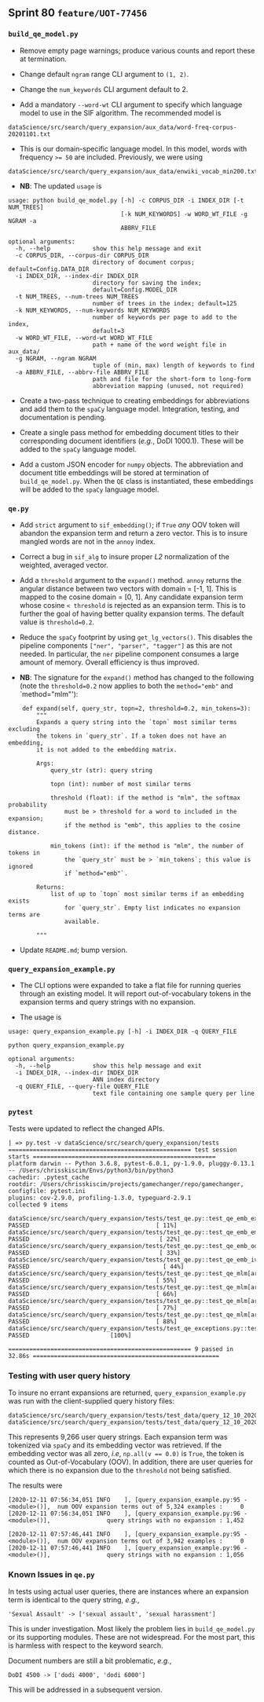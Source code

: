 ## Sprint 80 `feature/UOT-77456`

### `build_qe_model.py`
- Remove empty page warnings; produce various counts and report these at termination.

- Change default `ngram` range CLI argument to `(1, 2)`.

- Change the `num_keywords` CLI argument default to 2.

- Add a mandatory `--word-wt` CLI argument to specify which language model to use
in the SIF algorithm. The recommended model is

```
dataScience/src/search/query_expansion/aux_data/word-freq-corpus-20201101.txt
```

- This is our domain-specific language model. In this model, words with
frequency `>= 50` are included. Previously, we were using 

```
dataScience/src/search/query_expansion/aux_data/enwiki_vocab_min200.txt
```
- **NB**: The updated `usage` is

```
usage: python build_qe_model.py [-h] -c CORPUS_DIR -i INDEX_DIR [-t NUM_TREES]
                                [-k NUM_KEYWORDS] -w WORD_WT_FILE -g NGRAM -a
                                ABBRV_FILE

optional arguments:
  -h, --help            show this help message and exit
  -c CORPUS_DIR, --corpus-dir CORPUS_DIR
                        directory of document corpus; default=Config.DATA_DIR
  -i INDEX_DIR, --index-dir INDEX_DIR
                        directory for saving the index;
                        default=Config.MODEL_DIR
  -t NUM_TREES, --num-trees NUM_TREES
                        number of trees in the index; default=125
  -k NUM_KEYWORDS, --num-keywords NUM_KEYWORDS
                        number of keywords per page to add to the index,
                        default=3
  -w WORD_WT_FILE, --word-wt WORD_WT_FILE
                        path + name of the word weight file in aux_data/
  -g NGRAM, --ngram NGRAM
                        tuple of (min, max) length of keywords to find
  -a ABBRV_FILE, --abbrv-file ABBRV_FILE
                        path and file for the short-form to long-form
                        abbreviation mapping (unused, not required)

```


- Create a two-pass technique to creating embeddings for abbreviations and add them to
the `spaCy` language model. Integration, testing, and documentation is pending.

- Create a single pass method for embedding document titles to their corresponding
 document identifiers (*e.g.*, DoDI 1000.1). These will be added to the `spaCy` language
model.

- Add a custom JSON encoder for `numpy` objects. The abbreviation and document title
embeddings will be stored at termination of `build_qe_model.py`. When the `QE` class is
instantiated, these embeddings will be added to the `spaCy` language model.

### `qe.py`
- Add `strict` argument to `sif_embedding()`; if `True` *any* OOV token will 
abandon the expansion term and return a zero vector. This is to insure mangled words are
not in the `annoy` index.

- Correct a bug in `sif_alg` to insure proper *L2* normalization of the weighted, averaged vector.

- Add a `threshold` argument to the `expand()` method. `annoy` returns the angular distance
between two vectors with domain = [-1, 1]. This is mapped to the cosine domain = [0, 1].
Any candidate expansion term whose cosine `< threshold` is rejected as an expansion term.
This is to further the goal of having better quality expansion terms. The default value is
`threshold=0.2`.

- Reduce the `spaCy` footprint by using `get_lg_vectors()`. This disables the pipeline
components `["ner", "parser", "tagger"]` as this are not needed. In particular, the `ner`
pipeline component consumes a large amount of memory. Overall efficiency is thus improved.

- **NB**: The signature for the `expand()` method has changed to the following (note the
`threshold=0.2` now applies to both the `method="emb"` and `method="mlm"'):
```
    def expand(self, query_str, topn=2, threshold=0.2, min_tokens=3):
        """
        Expands a query string into the `topn` most similar terms excluding
        the tokens in `query_str`. If a token does not have an embedding,
        it is not added to the embedding matrix.

        Args:
            query_str (str): query string

            topn (int): number of most similar terms

            threshold (float): if the method is "mlm", the softmax probability
                must be > threshold for a word to included in the expansion;
                if the method is "emb", this applies to the cosine distance.

            min_tokens (int): if the method is "mlm", the number of tokens in
                the `query_str` must be > `min_tokens`; this value is ignored
                if `method="emb"`.

        Returns:
            list of up to `topn` most similar terms if an embedding exists
                for `query_str`. Empty list indicates no expansion terms are
                available.

        """
```

- Update `README.md`; bump version.

### `query_expansion_example.py`
- The CLI options were expanded to take a flat file for running queries through
an existing model. It will report out-of-vocabulary tokens in the expansion terms
and query strings with no expansion.

- The usage is

```
usage: query_expansion_example.py [-h] -i INDEX_DIR -q QUERY_FILE

python query_expansion_example.py

optional arguments:
  -h, --help            show this help message and exit
  -i INDEX_DIR, --index-dir INDEX_DIR
                        ANN index directory
  -q QUERY_FILE, --query-file QUERY_FILE
                        text file containing one sample query per line
```

### `pytest`
Tests were updated to reflect the changed APIs.

```
| => py.test -v dataScience/src/search/query_expansion/tests
==================================================== test session starts ====================================================
platform darwin -- Python 3.6.8, pytest-6.0.1, py-1.9.0, pluggy-0.13.1 -- /Users/chrisskiscim/Envs/python3/bin/python3
cachedir: .pytest_cache
rootdir: /Users/chrisskiscim/projects/gamechanger/repo/gamechanger, configfile: pytest.ini
plugins: cov-2.9.0, profiling-1.3.0, typeguard-2.9.1
collected 9 items

dataScience/src/search/query_expansion/tests/test_qe.py::test_qe_emb_expand PASSED                                    [ 11%]
dataScience/src/search/query_expansion/tests/test_qe.py::test_qe_emb_empty PASSED                                     [ 22%]
dataScience/src/search/query_expansion/tests/test_qe.py::test_qe_emb_oov_1 PASSED                                     [ 33%]
dataScience/src/search/query_expansion/tests/test_qe.py::test_qe_emb_iv_2 PASSED                                      [ 44%]
dataScience/src/search/query_expansion/tests/test_qe.py::test_qe_mlm[args0] PASSED                                    [ 55%]
dataScience/src/search/query_expansion/tests/test_qe.py::test_qe_mlm[args1] PASSED                                    [ 66%]
dataScience/src/search/query_expansion/tests/test_qe.py::test_qe_mlm[args2] PASSED                                    [ 77%]
dataScience/src/search/query_expansion/tests/test_qe.py::test_qe_mlm[args3] PASSED                                    [ 88%]
dataScience/src/search/query_expansion/tests/test_qe_exceptions.py::test_qe_except_build PASSED                       [100%]

==================================================== 9 passed in 32.86s =====================================================
```

### Testing with user query history
To insure no errant expansions are returned, `query_expansion_example.py` was run
with the client-supplied query history files:

```
dataScience/src/search/query_expansion/tests/test_data/query_12_10_2020_a.txt
dataScience/src/search/query_expansion/tests/test_data/query_12_10_2020_b.txt
```

This represents 9,266 user query strings. Each expansion term was tokenized via
`spaCy` and its embedding vector was retrieved. If the embedding vector was all
zero, *i.e*, `np.all(v == 0.0)` is `True`, the token is counted as Out-of-Vocabulary (OOV).
In addition, there are user queries for which there is no expansion due to the `threshold`
not being satisfied.

The results were

```
[2020-12-11 07:56:34,051 INFO    ], [query_expansion_example.py:95 - <module>()],  num OOV expansion terms out of 5,324 examples :     0
[2020-12-11 07:56:34,051 INFO    ], [query_expansion_example.py:96 - <module>()],                query strings with no expansion : 1,452

[2020-12-11 07:57:46,441 INFO    ], [query_expansion_example.py:95 - <module>()],  num OOV expansion terms out of 3,942 examples :     0
[2020-12-11 07:57:46,441 INFO    ], [query_expansion_example.py:96 - <module>()],                query strings with no expansion : 1,056
```

### Known Issues in `qe.py`
In tests using actual user queries, there are instances where an expansion term
is identical to the query string, *e.g.*,

```
'Sexual Assault' -> ['sexual assault', 'sexual harassment']
```

This is under investigation. Most likely the problem lies in `build_qe_model.py` or its
supporting modules. These are not widespread. 
For the most part, this is harmless with respect to the 
keyword search.

Document numbers are still a bit problematic, *e.g.*,

```
DoDI 4500 -> ['dodi 4000', 'dodi 6000']
```

This will be addressed in a subsequent version.